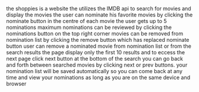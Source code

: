 the shoppies is a website the utilizes the IMDB api to search for movies and display the movies
the user can nominate his favorite movies by clicking the nominate button in the centre of each movie
the user gets up to 5 nominations maximum
nominations can be reviewed by clicking the nominations button on the top right corner
movies can be removed from nomination list by clicking the remove button which has replaced nominate button
user can remove a nominated movie from nomination list or from the search results 
the page display only the first 10 results and to eccess the next page click next button at the bottom of the search
you can go back and forth between searched movies by clicking next or prev buttons.
your nomination list will be saved automatically so you can come back at any time and view your nominations as long as you are on the same device and browser

